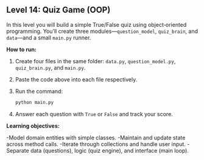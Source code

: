 ## Level 14: Quiz Game (OOP)

In this level you will build a simple True/False quiz using object‑oriented programming. You’ll create three modules—`question_model`, `quiz_brain`, and `data`—and a small `main.py` runner.

**How to run:**

1. Create four files in the same folder: `data.py`, `question_model.py`, `quiz_brain.py`, and `main.py`.

2. Paste the code above into each file respectively.

3. Run the command:

   ```bash
   python main.py
   ```

4. Answer each question with `True` or `False` and track your score.

**Learning objectives:**

-Model domain entities with simple classes.
-Maintain and update state across method calls.
-Iterate through collections and handle user input.
-Separate data (questions), logic (quiz engine), and interface (main loop).
